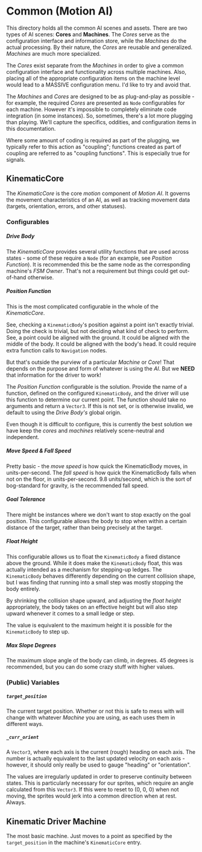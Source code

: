 # Common (Motion AI)
This directory holds all the common AI scenes and assets. There are two types of AI scenes: **Cores** and **Machines**. The *Cores* serve as the configuration interface and information store, while the *Machines* do the actual processing. By their nature, the *Cores* are reusable and generalized. *Machines* are much more specialized.

The *Cores* exist separate from the *Machines* in order to give a common configuration interface and functionality across multiple machines. Also, placing all of the appropriate configuration items on the machine level would lead to a MASSIVE configuration menu. I'd like to try and avoid that.

The *Machines* and *Cores* are designed to be as plug-and-play as possible - for example, the required *Cores* are presented as `Node` configurables for each machine. However it's impossible to completely eliminate code integration (in some instances). So, sometimes, there's a lot more plugging than playing. We'll capture the specifics, oddities, and configuration items in this documentation.

Where some amount of coding is required as part of the plugging, we typically refer to this action as "coupling"; functions created as part of coupling are referred to as "coupling functions". This is especially true for signals.

## KinematicCore
The *KinematicCore* is the core *motion* component of *Motion AI*. It governs the movement characteristics of an AI, as well as tracking movement data (targets, orientation, errors, and other statuses).

### Configurables
##### Drive Body
The *KinematicCore* provides several utility functions that are used across states - some of these require a `Node` (for an example, see *Position Function*). It is recommended this be the same node as the corresponding machine's *FSM Owner*. That's not a requirement but things could get out-of-hand otherwise.

##### Position Function
This is the most complicated configurable in the whole of the *KinematicCore*.

See, checking a `KinematicBody`'s position against a point isn't exactly trivial. Doing the check is trivial, but not deciding what kind of check to perform. See, a point could be aligned with the ground. It could be aligned with the middle of the body. It could be aligned with the body's head. It could require extra function calls to `Navigation` nodes. 

But that's outside the purview of a particular *Machine* or *Core*! That depends on the purpose and form of whatever is using the *AI*.  But we **NEED** that information for the driver to work! 

The *Position Function* configurable is the solution. Provide the name of a function, defined on the configured `KinematicBody`, and the driver will use this function to determine our current point. The function should take no arguments and return a `Vector3`. If this is not set, or is otherwise invalid, we default to using the *Drive Body's* global origin.

Even though it is difficult to configure, this is currently the best solution we have keep the *cores* and *machines* relatively scene-neutral and independent.

##### Move Speed & Fall Speed
Pretty basic - the *move speed* is how quick the KinematicBody moves, in units-per-second. The *fall speed* is how quick the KinematicBody falls when not on the floor, in units-per-second. 9.8 units/second, which is the sort of bog-standard for gravity, is the recommended fall speed.

##### Goal Tolerance
There might be instances where we don't want to stop exactly on the goal position. This configurable allows the body to stop when within a certain distance of the target, rather than being precisely at the target.

##### Float Height
This configurable allows us to float the `KinematicBody` a fixed distance above the ground. While it does make the `KinematicBody` float, this was actually intended as a mechanism for stepping-up ledges. The `KinematicBody` behaves differently depending on the current collision shape, but I was finding that running into a small step was mostly stopping the body entirely.

By shrinking the collision shape upward, and adjusting the *float height* appropriately, the body takes on an effective height but will also step upward whenever it comes to a small ledge or step.

The value is equivalent to the maximum height it is possible for the `KinematicBody` to step up.

##### Max Slope Degrees
The maximum slope angle of the body can climb, in degrees. 45 degrees is recommended, but you can do some crazy stuff with higher values.

### (Public) Variables
##### `target_position`
The current target position. Whether or not this is safe to mess with will change with whatever *Machine* you are using, as each uses them in different ways.

##### `_curr_orient`
A `Vector3`, where each axis is the current (rough) heading on each axis. The number is actually equivalent to the last updated velocity on each axis - however, it should only really be used to gauge "heading" or "orientation".

The values are irregularly updated in order to preserve continuity between states. This is particularly necessary for our sprites, which require an angle calculated from this `Vector3`. If this were to reset to (0, 0, 0) when not moving, the sprites would jerk into a common direction when at rest. Always.

## Kinematic Driver Machine
The most basic machine. Just moves to a point as specified by the `target_position` in the machine's `KinematicCore` entry.